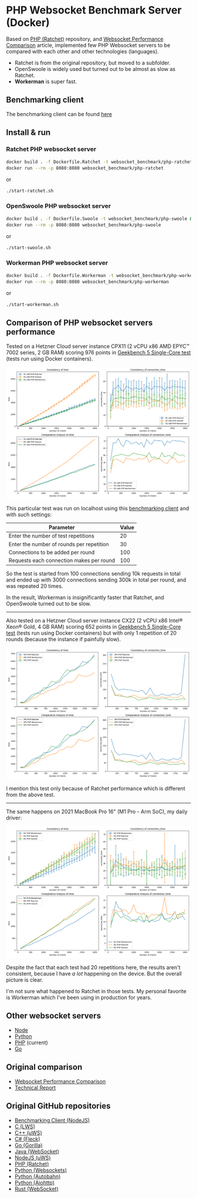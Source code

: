 # PHP Websocket Benchmark Server (Docker)

Based on [PHP (Ratchet)](https://github.com/matttomasetti/PHP-Ratchet_Websocket-Benchmark-Server) repository, and
[Websocket Performance Comparison](https://matttomasetti.medium.com/websocket-performance-comparison-10dc89367055) article,
implemented few PHP Websocket servers to be compared with each other and other technologies (languages).

* Ratchet is from the original repository, but moved to a subfolder.
* OpenSwoole is widely used but turned out to be almost as slow as Ratchet.
* **Workerman** is super fast.


## Benchmarking client

The benchmarking client can be found [here](https://github.com/wiz00/Websocket-Benchmark-Client)

## Install & run

### Ratchet PHP websocket server

```bash
docker build . -f Dockerfile.Ratchet -t websocket_benchmark/php-ratchet && \
docker run --rm -p 8080:8080 websocket_benchmark/php-ratchet
```

or

```bash
./start-ratchet.sh
```

### OpenSwoole PHP websocket server

```bash
docker build . -f Dockerfile.Swoole -t websocket_benchmark/php-swoole && \
docker run --rm -p 8080:8080 websocket_benchmark/php-swoole
```

or

```bash
./start-swoole.sh
```

### Workerman PHP websocket server

```bash
docker build . -f Dockerfile.Workerman -t websocket_benchmark/php-workerman && \
docker run --rm -p 8080:8080 websocket_benchmark/php-workerman
```

or

```bash
./start-workerman.sh
```

## Comparison of PHP websocket servers performance

Tested on a Hetzner Cloud server instance CPX11 (2 vCPU x86 AMD EPYC™️ 7002 series, 2 GB RAM) scoring 976 points in [Geekbench 5 Single-Core test](https://browser.geekbench.com/v5/cpu/22659970) (tests run using Docker containers).

![PHP Workerman vs Ratchet vs OpenSwoole on Docker on Hetzner Cloud VPS CPX11](assets/Hetzner_Cloud_CPX11_x86_PHP.png)

This particular test was run on localhost using this [benchmarking client](https://github.com/wiz00/Websocket-Benchmark-Client) and with such settings:

| Parameter | Value |
| --- | --- |
| Enter the number of test repetitions | 20 |
| Enter the number of rounds per repetition | 30 |
| Connections to be added per round | 100 |
| Requests each connection makes per round | 100 |

So the test is started from 100 connections sending 10k requests in total and ended up with 3000 connections sending 300k in total per round, and was repeated 20 times.

In the result, Workerman is insignificantly faster that Ratchet, and OpenSwoole turned out to be slow.

----

Also tested on a Hetzner Cloud server instance CX22 (2 vCPU x86 Intel® Xeon® Gold, 4 GB RAM) scoring 652 points in [Geekbench 5 Single-Core test](https://browser.geekbench.com/v5/cpu/22659914) (tests run using Docker containers) but with only 1 repetition of 20 rounds (because the instance if painfully slow).

![PHP Workerman vs Ratchet vs OpenSwoole on Docker on Hetzner Cloud VPS CX22](assets/Hetzner_Cloud_CX22_x86_PHP.png)

I mention this test only because of Ratchet performance which is different from the above test.

----

The same happens on 2021 MacBook Pro 16" (M1 Pro - Arm SoC), my daily driver:

![PHP Workerman vs Ratchet vs OpenSwoole on Macbook Pro M1 Pro](assets/Apple_Silicon_M1_Pro_PHP.png)

Despite the fact that each test had 20 repetitions here, the results aren't consistent, because I have *a lot* happening on the device. But the overall picture is clear.

I'm not sure what happened to Ratchet in those tests. My personal favorite is Workerman which I've been using in production for years.

## Other websocket servers

* [Node](https://github.com/wiz00/Websocket-Benchmark-Node)
* [Python](https://github.com/wiz00/Websocket-Benchmark-Python)
* [PHP](https://github.com/wiz00/Websocket-Benchmark-PHP) (current)
* [Go](https://github.com/wiz00/Websocket-Benchmark-Go)

## Original comparison

* [Websocket Performance Comparison](https://matttomasetti.medium.com/websocket-performance-comparison-10dc89367055)
* [Technical Report](https://www.researchgate.net/publication/348993267_An_Analysis_of_the_Performance_of_Websockets_in_Various_Programming_Languages_and_Libraries)

## Original GitHub repositories

* [Benchmarking Client (NodeJS)](https://github.com/matttomasetti/NodeJS_Websocket-Benchmark-Client)
* [C (LWS)](https://github.com/matttomasetti/C-LWS_Websocket-Benchmark-Server)
* [C++ (uWS)](https://github.com/matttomasetti/CPP-uWS_Websocket-Benchmark-Server)
* [C# (Fleck)](https://github.com/matttomasetti/CS-Fleck_Websocket-Benchmark-Server)
* [Go (Gorilla)](https://github.com/matttomasetti/Go-Gorilla_Websocket-Benchmark-Server)
* [Java (WebSocket)](https://github.com/matttomasetti/Java-WebSocket_Websocket-Benchmark-Server)
* [NodeJS (uWS)](https://github.com/matttomasetti/NodeJS-uWS_Websocket-Benchmark-Server)
* [PHP (Ratchet)](https://github.com/matttomasetti/PHP-Ratchet_Websocket-Benchmark-Server)
* [Python (Websockets)](https://github.com/matttomasetti/Python-Websockets_Websocket-Benchmark-Server)
* [Python (Autobahn)](https://github.com/matttomasetti/Python-Autobahn_Websocket-Benchmark-Server)
* [Python (Aiohttp)](https://github.com/matttomasetti/Python-Aiohttp_Websocket-Benchmark-Server)
* [Rust (WebSocket)](https://github.com/matttomasetti/Rust-WebSocket_Websocket-Benchmark-Server)

